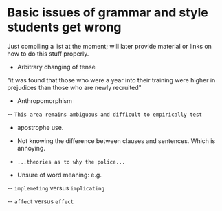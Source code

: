 # Basic issues of grammar and style students get wrong

Just compiling a list at the moment; will later provide material or links on how to do this stuff properly.

- Arbitrary changing of tense

"it was found that those who were a year into their training were higher in prejudices than those who are newly recruited" 


- Anthropomorphism 

-- `This area remains ambiguous and difficult to empirically test`

- apostrophe use.

- Not knowing the difference between clauses and sentences. Which is annoying.

- `...theories as to why the police...`

- Unsure of word meaning: e.g.

-- `implemeting` versus `implicating`

-- `affect` versus `effect`
